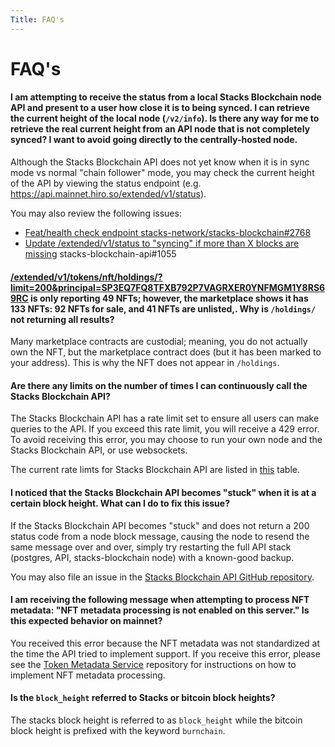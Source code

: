 ```yaml
---
Title: FAQ's
---
```


# FAQ's

#### **I am attempting to receive the status from a local Stacks Blockchain node API and present to a user how close it is to being synced. I can retrieve the current height of the local node (`/v2/info`). Is there any way for me to retrieve the real current height from an API node that is not completely synced? I want to avoid going directly to the centrally-hosted node.**

Although the Stacks Blockchain API does not yet know when it is in sync mode vs normal "chain follower" mode, you may check the current height of the API by viewing the status endpoint (e.g. https://api.mainnet.hiro.so/extended/v1/status).

You may also review the following issues:

- [Feat/health check endpoint stacks-network/stacks-blockchain#2768](https://github.com/stacks-network/stacks-blockchain/pull/2768)
- [Update /extended/v1/status to "syncing" if more than X blocks are missing](https://github.com/hirosystems/stacks-blockchain-api/issues/1055) stacks-blockchain-api#1055

#### **[/extended/v1/tokens/nft/holdings/?limit=200&principal=SP3EQ7FQ8TFXB792P7VAGRXER0YNFMGM1Y8RS69RC](https://api.mainnet.hiro.so/extended/v1/tokens/nft/holdings/?limit=200&principal=SP3EQ7FQ8TFXB792P7VAGRXER0YNFMGM1Y8RS69RC) is only reporting 49 NFTs; however, the marketplace shows it has 133 NFTs: 92 NFTs for sale, and 41 NFTs are unlisted,. Why is `/holdings/` not returning all results?**

Many marketplace contracts are custodial; meaning, you do not actually own the NFT, but the marketplace contract does (but it has been marked to your address). This is why the NFT does not appear in `/holdings`.

#### **Are there any limits on the number of times I can continuously call the Stacks Blockchain API?**

The Stacks Blockchain API has a rate limit set to ensure all users can make queries to the API. If you exceed this rate limit, you will receive a 429 error. To avoid receiving this error, you may choose to run your own node and the Stacks Blockchain API, or use websockets.

The current rate limts for Stacks Blockchain API are listed in [this](overview#rate-limiting.md) table.

#### **I noticed that the Stacks Blockchain API becomes "stuck" when it is at a certain block height. What can I do to fix this issue?**

If the Stacks Blockchain API becomes "stuck" and does not return a 200 status code from a node block message, causing the node to resend the same message over and over, simply try restarting the full API stack (postgres, API, stacks-blockchain node) with a known-good backup.

You may also file an issue in the [Stacks Blockchain API GitHub repository](https://github.com/hirosystems/stacks-blockchain-api).

#### **I am receiving the following message when attempting to process NFT metadata: "NFT metadata processing is not enabled on this server." Is this expected behavior on mainnet?**

You received this error because the NFT metadata was not standardized at the time the API tried to implement support. If you receive this error, please see the [Token Metadata Service](https://github.com/hirosystems/token-metadata-service) repository for instructions on how to implement NFT metadata processing.

#### **Is the `block_height` referred to Stacks or bitcoin block heights?**

The stacks block height is referred to as `block_height` while the bitcoin block height is prefixed with the keyword `burnchain`.
